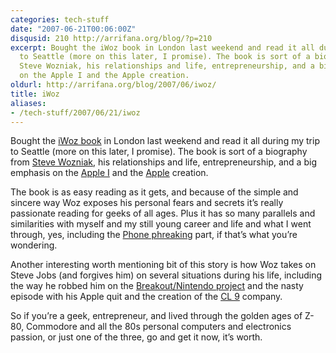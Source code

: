```yaml
---
categories: tech-stuff
date: "2007-06-21T00:06:00Z"
disqusid: 210 http://arrifana.org/blog/?p=210
excerpt: Bought the iWoz book in London last weekend and read it all during my trip
  to Seattle (more on this later, I promise). The book is sort of a biography from
  Steve Wozniak, his relationships and life, entrepreneurship, and a big emphasis
  on the Apple I and the Apple creation.
oldurl: http://arrifana.org/blog/2007/06/iwoz/
title: iWoz
aliases:
- /tech-stuff/2007/06/21/iwoz
---
```


Bought the [iWoz book][1] in London last weekend and read it all during my trip to Seattle (more on this later, I promise). The book is sort of a biography from [Steve Wozniak][2], his relationships and life, entrepreneurship, and a big emphasis on the [Apple I][3] and the [Apple][4] creation.

The book is as easy reading as it gets, and because of the simple and sincere way Woz exposes his personal fears and secrets it’s really passionate reading for geeks of all ages. Plus it has so many parallels and similarities with myself and my still young career and life and what I went through, yes, including the [Phone phreaking][5] part, if that’s what you’re wondering.

Another interesting worth mentioning bit of this story is how Woz takes on Steve Jobs (and forgives him) on several situations during his life, including the way he robbed him on the [Breakout/Nintendo project][6] and the nasty episode with his Apple quit and the creation of the [CL 9][7] company.

So if you’re a geek, entrepreneur, and lived through the golden ages of Z-80, Commodore and all the 80s personal computers and electronics passion, or just one of the three, go and get it now, it’s worth.


[1]: http://www.amazon.com/iWoz-Computer-Invented-Personal-Co-Founded/dp/0393061434
[2]: http://en.wikipedia.org/wiki/Steve_Wozniak
[3]: http://en.wikipedia.org/wiki/Apple_I
[4]: http://apple.com/
[5]: http://en.wikipedia.org/wiki/Phreaking
[6]: http://en.wikipedia.org/wiki/Breakout
[7]: http://en.wikipedia.org/wiki/CL_9